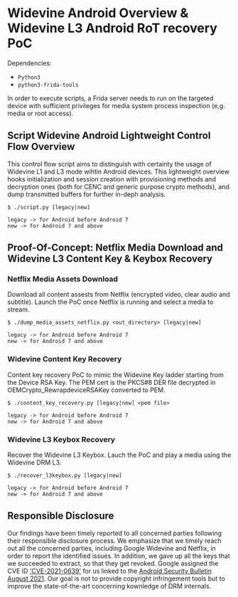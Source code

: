 # Widevine Android Overview & Widevine L3 Android RoT recovery PoC

Dependencies:

- `Python3`
- `python3-frida-tools` 

In order to execute scripts, a Frida server needs to run on the targeted device with sufficient privileges for media system process inspection (e,g. media or root access).

## Script Widevine Android Lightweight Control Flow Overview

This control flow script aims to distinguish with certainty the usage of Widevine L1 and L3 mode wihtin Android devices. This lightweight overview hooks initialization and session creation with provisioning methods and decryption ones (both for CENC and generic purpose crypto methods), and dump transmitted buffers for further in-deph analysis. 

```
$ ./script.py [legacy|new]

legacy -> for Android before Android 7
new -> for Android 7 and above
```

## Proof-Of-Concept: Netflix Media Download and Widevine L3 Content Key & Keybox Recovery

### Netflix Media Assets Download

Download all content assests from Netflix (encrypted video, clear audio and subtitle). Launch the PoC once Netflix is running and select a media to stream.

```
$ ./dump_media_assets_netflix.py <out_directory> [legacy|new]

legacy -> for Android before Android 7
new -> for Android 7 and above
```

### Widevine Content Key Recovery

Content key recovery PoC to mimic the Widevine Key ladder starting from the Device RSA Key. The PEM cert is the PKCS#8 DER file decrypted in OEMCrypto_RewrapdeviceRSAKey converted to PEM.

```
$ ./content_key_recovery.py [legacy|new] <pem file>

legacy -> for Android before Android 7
new -> for Android 7 and above
```

### Widevine L3 Keybox Recovery

Recover the Widevine L3 Keybox. Lauch the PoC and play a media using the Widevine DRM L3.

```
$ ./recover_l3keybox.py [legacy|new]

legacy -> for Android before Android 7
new -> for Android 7 and above
```

## Responsible Disclosure

Our findings have been timely reported to all concerned parties following their responsible disclosure process. We emphasize that we timely reach out all the concerned parties, including Google Widevine and Netflix, in order to report the identified issues. In addition, we gave up all the keys that we succeeded to extract, so that they get revoked. Google assigned the CVE ID ['CVE-2021-0639'](https://cve.mitre.org/cgi-bin/cvename.cgi?name=CVE-2021-0639) for us linked to the [Android Security Bulletin August 2021](https://source.android.com/security/bulletin/2021-08-01#widevine). Our goal is not to provide copyright infringement tools but to improve the state-of-the-art concerning kownledge of DRM internals.
